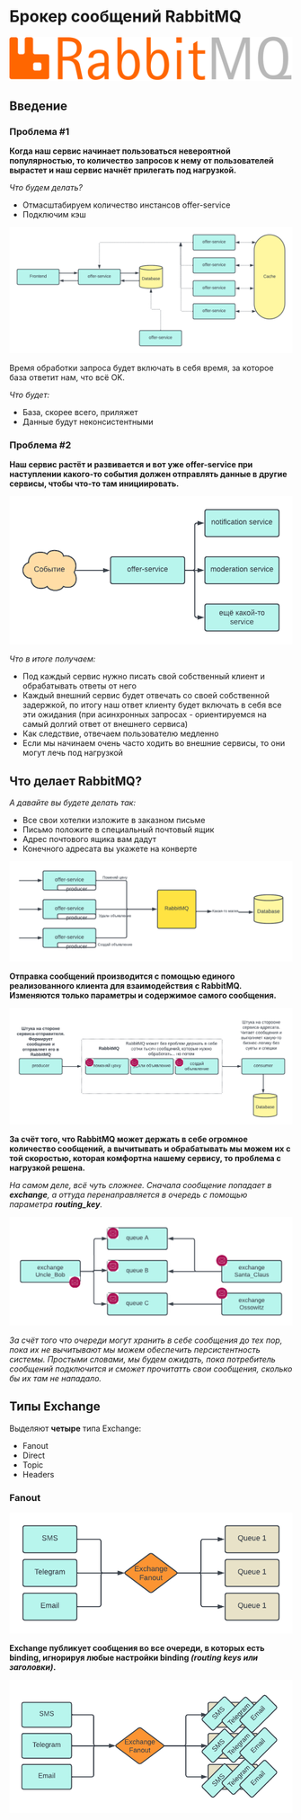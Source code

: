 # Брокер сообщений RabbitMQ

![RabbitMQ_logo.svg.png](photo%2FRabbitMQ_logo.svg.png)

## Введение

### Проблема #1

**Когда наш сервис начинает пользоваться невероятной популярностью, то количество запросов к нему от пользователей
вырастет и наш сервис начнёт прилегать под нагрузкой.**

_Что будем делать?_

+ Отмасштабируем количество инстансов offer-service
+ Подключим кэш

![Blank diagram.png](photo%2FBlank%20diagram.png)

Время обработки запроса будет включать в себя время, за которое база ответит нам, что всё OK.

_Что будет:_

+ База, скорее всего, приляжет
+ Данные будут неконсистентными

### Проблема #2

**Наш сервис растёт и развивается и вот уже offer-service при наступлении какого-то события должен отправлять данные
в другие сервисы, чтобы что-то там инициировать.**

![Blank diagram (1).png](photo%2FBlank%20diagram%20%281%29.png)

_Что в итоге получаем:_

+ Под каждый сервис нужно писать свой собственный клиент и обрабатывать ответы от него
+ Каждый внешний сервис будет отвечать со своей собственной задержкой, по итогу наш ответ клиенту будет включать
  в себя все эти ожидания (при асинхронных запросах - ориентируемся на самый долгий ответ от внешнего сервиса)
+ Как следствие, отвечаем пользователю медленно
+ Если мы начинаем очень часто ходить во внешние сервисы, то они могут лечь под нагрузкой

## Что делает RabbitMQ?

_А давайте вы будете делать так:_

+ Все свои хотелки изложите в заказном письме
+ Письмо положите в специальный почтовый ящик
+ Адрес почтового ящика вам дадут
+ Конечного адресата вы укажете на конверте

![Blank diagram (2).png](photo%2FBlank%20diagram%20%282%29.png)

**Отправка сообщений производится с помощью единого реализованного клиента для взаимодействия с RabbitMQ. Изменяются
только параметры и содержимое самого сообщения.**

![Blank diagram (3).png](photo%2FBlank%20diagram%20%283%29.png)

**За счёт того, что RabbitMQ может держать в себе огромное количество сообщений, а вычитывать и обрабатывать мы можем их
с той скоростью, которая комфортна нашему сервису, то проблема с нагрузкой решена.**

_На самом деле, всё чуть сложнее. Сначала сообщение попадает в **exchange**, а оттуда перенаправляется в очередь с
помощью
параметра **routing_key**._

![Blank diagram (4).png](photo%2FBlank%20diagram%20%284%29.png)

_За счёт того что очереди могут хранить в себе сообщения до тех пор, пока их не вычитывают мы можем обеспечить
персистентность системы. Простыми словами, мы будем ожидать, пока потребитель сообщений подключится и сможет прочитатть
свои сообщения, сколько бы их там не нападало._

## Типы Exchange

Выделяют **четыре** типа Exchange:

+ Fanout
+ Direct
+ Topic
+ Headers

### Fanout

![Blank diagram (5).png](photo%2FBlank%20diagram%20%285%29.png)

**Exchange публикует сообщения во все очереди, в которых есть binding, игнорируя любые настройки binding _(routing keys 
или заголовки)_.**

![Blank diagram (6).png](photo%2FBlank%20diagram%20%286%29.png)